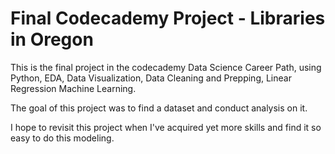 # Final Codecademy Project - Libraries in Oregon
This is the final project in the codecademy Data Science Career Path, using Python, EDA, Data Visualization, Data Cleaning and Prepping, Linear Regression Machine Learning.

The goal of this project was to find a dataset and conduct analysis on it.

I hope to revisit this project when I've acquired yet more skills and find it so easy to do this modeling.
